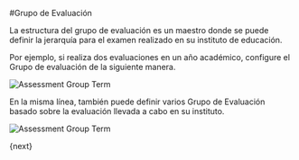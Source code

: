 #Grupo de Evaluación

La estructura del grupo de evaluación es un maestro donde se puede definir la jerarquía para el examen realizado en su instituto de educación.

Por ejemplo, si realiza dos evaluaciones en un año académico, configure el Grupo de evaluación de la siguiente manera.

<img class="screenshot" alt="Assessment Group Term" src="{{docs_base_url}}/assets/img/education/assessment/assessment-group-term.png">

En la misma línea, también puede definir varios Grupo de Evaluación basado sobre la evaluación llevada a cabo en su instituto.

<img class="screenshot" alt="Assessment Group Term" src="{{docs_base_url}}/assets/img/education/assessment/assessment-group-details.png">

{next}
